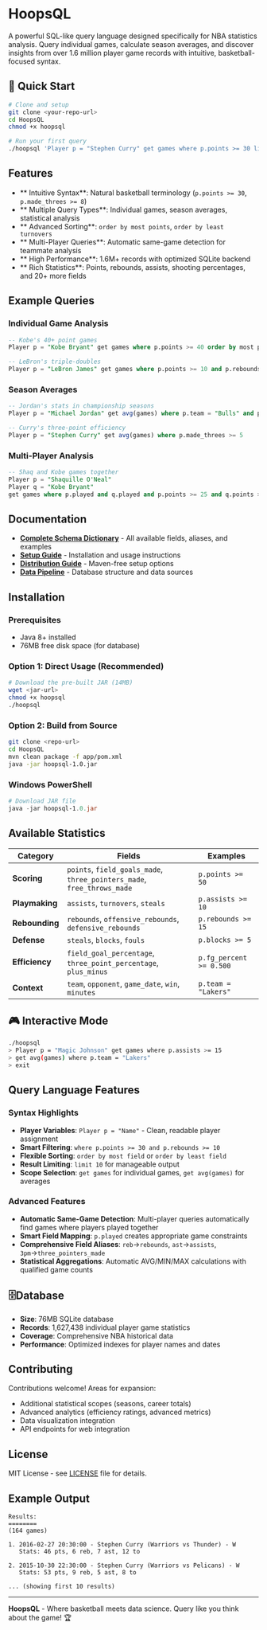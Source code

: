 # HoopsQL 

A powerful SQL-like query language designed specifically for NBA statistics analysis. Query individual games, calculate season averages, and discover insights from over 1.6 million player game records with intuitive, basketball-focused syntax.

## 🚀 Quick Start

```bash
# Clone and setup
git clone <your-repo-url>
cd HoopsQL
chmod +x hoopsql

# Run your first query
./hoopsql 'Player p = "Stephen Curry" get games where p.points >= 30 limit 5'
```

##  Features

- ** Intuitive Syntax**: Natural basketball terminology (`p.points >= 30`, `p.made_threes >= 8`)
- ** Multiple Query Types**: Individual games, season averages, statistical analysis
- ** Advanced Sorting**: `order by most points`, `order by least turnovers`
- ** Multi-Player Queries**: Automatic same-game detection for teammate analysis
- ** High Performance**: 1.6M+ records with optimized SQLite backend
- ** Rich Statistics**: Points, rebounds, assists, shooting percentages, and 20+ more fields

##  Example Queries

### Individual Game Analysis
```sql
-- Kobe's 40+ point games
Player p = "Kobe Bryant" get games where p.points >= 40 order by most points limit 10

-- LeBron's triple-doubles
Player p = "LeBron James" get games where p.points >= 10 and p.rebounds >= 10 and p.assists >= 10
```

### Season Averages  
```sql
-- Jordan's stats in championship seasons
Player p = "Michael Jordan" get avg(games) where p.team = "Bulls" and p.points >= 25

-- Curry's three-point efficiency
Player p = "Stephen Curry" get avg(games) where p.made_threes >= 5
```

### Multi-Player Analysis
```sql
-- Shaq and Kobe games together
Player p = "Shaquille O'Neal"
Player q = "Kobe Bryant" 
get games where p.played and q.played and p.points >= 25 and q.points >= 25
```

##  Documentation

- **[Complete Schema Dictionary](docs/schema-dictionary.md)** - All available fields, aliases, and examples
- **[Setup Guide](docs/spec-doc.md)** - Installation and usage instructions 
- **[Distribution Guide](docs/DISTRIBUTION.md)** - Maven-free setup options
- **[Data Pipeline](docs/data-pipeline.md)** - Database structure and data sources

##  Installation

### Prerequisites
- Java 8+ installed
- 76MB free disk space (for database)

### Option 1: Direct Usage (Recommended)
```bash
# Download the pre-built JAR (14MB)
wget <jar-url>
chmod +x hoopsql
./hoopsql
```

### Option 2: Build from Source
```bash
git clone <repo-url>
cd HoopsQL
mvn clean package -f app/pom.xml
java -jar hoopsql-1.0.jar
```

### Windows PowerShell
```powershell
# Download JAR file
java -jar hoopsql-1.0.jar
```

##  Available Statistics

| Category | Fields | Examples |
|----------|--------|----------|
| **Scoring** | `points`, `field_goals_made`, `three_pointers_made`, `free_throws_made` | `p.points >= 50` |
| **Playmaking** | `assists`, `turnovers`, `steals` | `p.assists >= 10` |
| **Rebounding** | `rebounds`, `offensive_rebounds`, `defensive_rebounds` | `p.rebounds >= 15` |
| **Defense** | `steals`, `blocks`, `fouls` | `p.blocks >= 5` |
| **Efficiency** | `field_goal_percentage`, `three_point_percentage`, `plus_minus` | `p.fg_percent >= 0.500` |
| **Context** | `team`, `opponent`, `game_date`, `win`, `minutes` | `p.team = "Lakers"` |

## 🎮 Interactive Mode

```bash
./hoopsql
> Player p = "Magic Johnson" get games where p.assists >= 15
> get avg(games) where p.team = "Lakers" 
> exit
```

##  Query Language Features

### Syntax Highlights
- **Player Variables**: `Player p = "Name"` - Clean, readable player assignment
- **Smart Filtering**: `where p.points >= 30 and p.rebounds >= 10` 
- **Flexible Sorting**: `order by most field` or `order by least field`
- **Result Limiting**: `limit 10` for manageable output
- **Scope Selection**: `get games` for individual games, `get avg(games)` for averages

### Advanced Features
- **Automatic Same-Game Detection**: Multi-player queries automatically find games where players played together
- **Smart Field Mapping**: `p.played` creates appropriate game constraints
- **Comprehensive Field Aliases**: `reb`→`rebounds`, `ast`→`assists`, `3pm`→`three_pointers_made`
- **Statistical Aggregations**: Automatic AVG/MIN/MAX calculations with qualified game counts

## 🗄️Database

- **Size**: 76MB SQLite database
- **Records**: 1,627,438 individual player game statistics
- **Coverage**: Comprehensive NBA historical data
- **Performance**: Optimized indexes for player names and dates

##  Contributing

Contributions welcome! Areas for expansion:
- Additional statistical scopes (seasons, career totals)
- Advanced analytics (efficiency ratings, advanced metrics)
- Data visualization integration
- API endpoints for web integration

##  License

MIT License - see [LICENSE](LICENSE) file for details.

##  Example Output

```
Results:
========
(164 games)

1. 2016-02-27 20:30:00 - Stephen Curry (Warriors vs Thunder) - W
   Stats: 46 pts, 6 reb, 7 ast, 12 to

2. 2015-10-30 22:30:00 - Stephen Curry (Warriors vs Pelicans) - W  
   Stats: 53 pts, 9 reb, 5 ast, 8 to

... (showing first 10 results)
```

---

**HoopsQL** - Where basketball meets data science. Query like you think about the game! 🏆

